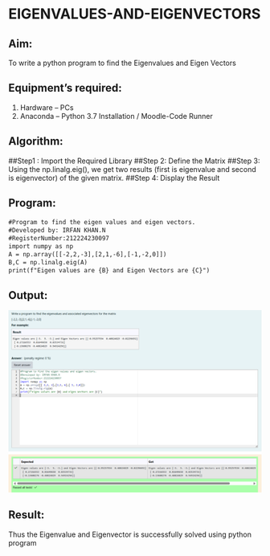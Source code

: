 # EIGENVALUES-AND-EIGENVECTORS
## Aim:
To write a python program to find the Eigenvalues and Eigen Vectors
## Equipment’s required:
1. 	Hardware – PCs
2. 	Anaconda – Python 3.7 Installation / Moodle-Code Runner
## Algorithm:
##Step1 : Import the Required Library
##Step 2: Define the Matrix
##Step 3: Using the np.linalg.eig(), we get two results (first is eigenvalue and second is eigenvector) of the given matrix.
##Step 4: Display the Result 

## Program:
```
#Program to find the eigen values and eigen vectors.
#Developed by: IRFAN KHAN.N
#RegisterNumber:212224230097
import numpy as np
A = np.array([[-2,2,-3],[2,1,-6],[-1,-2,0]])
B,C = np.linalg.eig(A)
print(f"Eigen values are {B} and Eigen Vectors are {C}")
```

## Output:
![alt text](image.png)
## Result:
Thus the Eigenvalue and Eigenvector is successfully solved using python program
